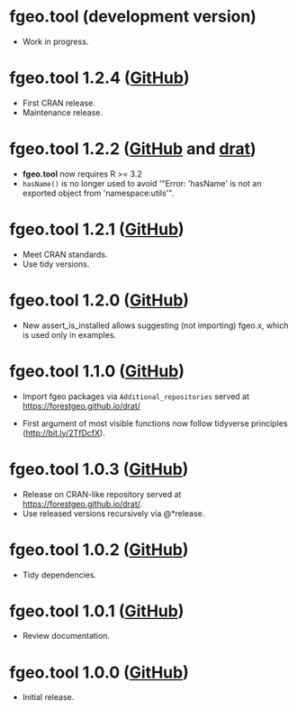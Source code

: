 # fgeo.tool (development version)

* Work in progress.

# fgeo.tool 1.2.4 ([GitHub](https://github.com/forestgeo/fgeo.tool/releases))

* First CRAN release.
* Maintenance release.

# fgeo.tool 1.2.2 ([GitHub](https://github.com/forestgeo/fgeo.tool/releases) and [drat](https://forestgeo.github.io/drat/))

* __fgeo.tool__ now requires R >= 3.2
* `hasName()` is no longer used to avoid '"Error: 'hasName' is not an exported object from 'namespace:utils'".

# fgeo.tool 1.2.1 ([GitHub](https://github.com/forestgeo/fgeo.tool/releases))

* Meet CRAN standards.
* Use tidy versions.

# fgeo.tool 1.2.0 ([GitHub](https://github.com/forestgeo/fgeo.tool/releases))

* New assert_is_installed allows suggesting (not importing) fgeo.x, which is
  used only in examples.

# fgeo.tool 1.1.0 ([GitHub](https://github.com/forestgeo/fgeo.tool/releases))

* Import fgeo packages via `Additional_repositories` served at <https://forestgeo.github.io/drat/>

* First argument of most visible functions now follow tidyverse principles (<http://bit.ly/2TfDcfX>).

# fgeo.tool 1.0.3 ([GitHub](https://github.com/forestgeo/fgeo.tool/releases))

* Release on CRAN-like repository served at <https://forestgeo.github.io/drat/>.
* Use released versions recursively via @*release.

# fgeo.tool 1.0.2 ([GitHub](https://github.com/forestgeo/fgeo.tool/releases))

* Tidy dependencies.

# fgeo.tool 1.0.1 ([GitHub](https://github.com/forestgeo/fgeo.tool/releases))

* Review documentation.

# fgeo.tool 1.0.0 ([GitHub](https://github.com/forestgeo/fgeo.tool/releases))

* Initial release.
